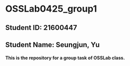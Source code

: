 # OSSLab0425_group1

## Student ID: 21600447
## Student Name: Seungjun, Yu

#### This is the repository for a group task of OSSLab class.
